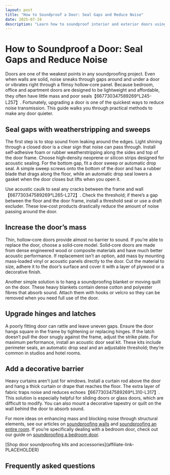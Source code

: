 ```yaml
---
layout: post
title: "How to Soundproof a Door: Seal Gaps and Reduce Noise"
date: 2025-07-19
description: "Learn how to soundproof interior and exterior doors using weatherstripping, door sweeps, upgrades and soundproofing kits to block noise."
---
```


# How to Soundproof a Door: Seal Gaps and Reduce Noise

Doors are one of the weakest points in any soundproofing project. Even when walls are solid, noise sneaks through gaps around and under a door or vibrates right through a flimsy hollow‑core panel. Because bedroom, office and apartment doors are designed to be lightweight and affordable, they often have little mass and poor seals【667730347589269†L245-L257】. Fortunately, upgrading a door is one of the quickest ways to reduce noise transmission. This guide walks you through practical methods to make any door quieter.

## Seal gaps with weatherstripping and sweeps

The first step is to stop sound from leaking around the edges. Light shining through a closed door is a clear sign that noise can pass through. Install self‑adhesive foam or rubber weatherstripping along the sides and top of the door frame. Choose high‑density neoprene or silicon strips designed for acoustic sealing. For the bottom gap, fit a door sweep or automatic drop seal. A simple sweep screws onto the bottom of the door and has a rubber blade that drags along the floor, while an automatic drop seal lowers a gasket when the door closes but lifts when you open it.

Use acoustic caulk to seal any cracks between the frame and wall【667730347589269†L265-L272】. Check the threshold; if there’s a gap between the floor and the door frame, install a threshold seal or use a draft excluder. These low‑cost products drastically reduce the amount of noise passing around the door.

## Increase the door’s mass

Thin, hollow‑core doors provide almost no barrier to sound. If you’re able to replace the door, choose a solid‑core model. Solid‑core doors are made from dense engineered wood or composite materials and have much better acoustic performance. If replacement isn’t an option, add mass by mounting mass‑loaded vinyl or acoustic panels directly to the door. Cut the material to size, adhere it to the door’s surface and cover it with a layer of plywood or a decorative finish.

Another simple solution is to hang a soundproofing blanket or moving quilt on the door. These heavy blankets contain dense cotton and polyester fibres that absorb sound. Attach them with hooks or velcro so they can be removed when you need full use of the door.

## Upgrade hinges and latches

A poorly fitting door can rattle and leave uneven gaps. Ensure the door hangs square in the frame by tightening or replacing hinges. If the latch doesn’t pull the door snugly against the frame, adjust the strike plate. For maximum performance, install an acoustic door seal kit. These kits include perimeter seals, an automatic drop seal and an adjustable threshold; they’re common in studios and hotel rooms.

## Add a decorative barrier

Heavy curtains aren’t just for windows. Install a curtain rod above the door and hang a thick curtain or drape that reaches the floor. The extra layer of fabric traps noise and reduces echoes【667730347589269†L310-L317】. This solution is especially helpful for sliding doors or glass doors, which are difficult to modify. You can also mount a decorative tapestry or quilt on the wall behind the door to absorb sound.

For more ideas on enhancing mass and blocking noise through structural elements, see our articles on [soundproofing walls](/posts/soundproof-wall) and [soundproofing an entire room](/posts/soundproof-room). If you’re specifically dealing with a bedroom door, check out our guide on [soundproofing a bedroom door](/posts/soundproof-bedroom-door).

<div>
  [Shop door soundproofing kits and accessories](affiliate-link-PLACEHOLDER)
</div>

## Frequently asked questions

<script type="application/ld+json">
{
  "@context": "https://schema.org",
  "@type": "FAQPage",
  "mainEntity": [{
    "@type": "Question",
    "name": "What is the best way to soundproof an existing door?",
    "acceptedAnswer": {
      "@type": "Answer",
      "text": "Begin by sealing gaps with weatherstripping and a door sweep, then add mass by attaching mass‑loaded vinyl or hanging a soundproof blanket. If possible, replace the door with a solid‑core model for the greatest improvement."
    }
  }, {
    "@type": "Question",
    "name": "Do door sweeps help with noise?",
    "acceptedAnswer": {
      "@type": "Answer",
      "text": "Yes. Door sweeps close the gap under a door that would otherwise allow sound and air to pass freely. Automatic drop seals offer an even tighter seal by lowering only when the door is closed."
    }
  }, {
    "@type": "Question",
    "name": "Can I soundproof a glass door?",
    "acceptedAnswer": {
      "@type": "Answer",
      "text": "You can’t easily add mass to glass, but you can hang thick curtains over the door, apply weatherstripping around the frame and use a floor‑mounted seal. For sliding doors, consider overlapping curtains or acoustic panels mounted on a track."
    }
  }, {
    "@type": "Question",
    "name": "Is replacing a door expensive?",
    "acceptedAnswer": {
      "@type": "Answer",
      "text": "Solid‑core doors cost more than hollow‑core doors but offer significant sound reduction. Prices vary by material and design. If your budget is limited, upgrading seals and adding mass with blankets or panels provides good value."
    }
  }]
}
</script>
